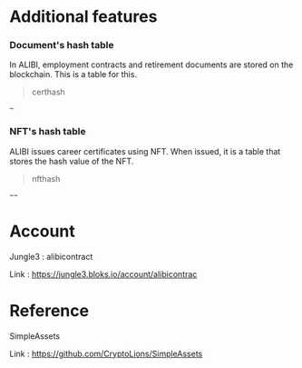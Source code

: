 
Additional features
===
### Document's hash table
In ALIBI, employment contracts and retirement documents are stored on the blockchain. This is a table for this.

> certhash
```
~
```




### NFT's hash table
ALIBI issues career certificates using NFT. When issued, it is a table that stores the hash value of the NFT.

> nfthash
```
~~
```






Account
=== 
Jungle3 : alibicontract

Link : https://jungle3.bloks.io/account/alibicontrac


Reference
===
SimpleAssets

Link : https://github.com/CryptoLions/SimpleAssets
